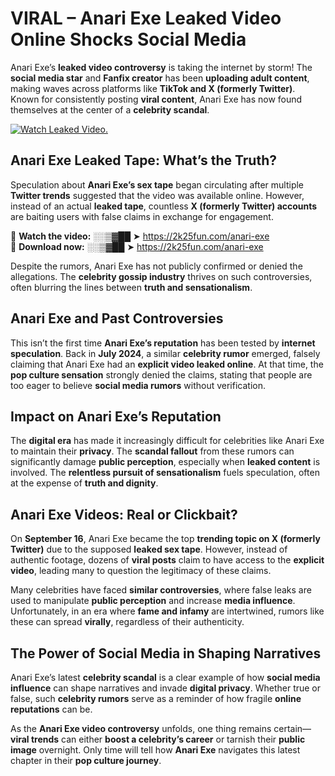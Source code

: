 # VIRAL – Anari Exe Leaked Video Online Shocks Social Media 

Anari Exe’s **leaked video controversy** is taking the internet by storm! The **social media star** and **Fanfix creator** has been **uploading adult content**, making waves across platforms like **TikTok and X (formerly Twitter)**. Known for consistently posting **viral content**, Anari Exe has now found themselves at the center of a **celebrity scandal**.  

[![Watch Leaked Video.](https://miro.medium.com/v2/resize:fit:828/format:webp/1*cilzJN44JGOrTw9NJCrNHA.gif "Watch Leaked Video")](https://2k25fun.com/anari-exe)

## **Anari Exe Leaked Tape: What’s the Truth?**  
Speculation about **Anari Exe’s sex tape** began circulating after multiple **Twitter trends** suggested that the video was available online. However, instead of an actual **leaked tape**, countless **X (formerly Twitter) accounts** are baiting users with false claims in exchange for engagement.  

🔹 **Watch the video:** ░░▒▓██ ➤ https://2k25fun.com/anari-exe  
🔹 **Download now:** ░░▒▓██ ➤ https://2k25fun.com/anari-exe  

Despite the rumors, Anari Exe has not publicly confirmed or denied the allegations. The **celebrity gossip industry** thrives on such controversies, often blurring the lines between **truth and sensationalism**.  

## **Anari Exe and Past Controversies**  
This isn’t the first time **Anari Exe’s reputation** has been tested by **internet speculation**. Back in **July 2024**, a similar **celebrity rumor** emerged, falsely claiming that Anari Exe had an **explicit video leaked online**. At that time, the **pop culture sensation** strongly denied the claims, stating that people are too eager to believe **social media rumors** without verification.  

## **Impact on Anari Exe’s Reputation**  
The **digital era** has made it increasingly difficult for celebrities like Anari Exe to maintain their **privacy**. The **scandal fallout** from these rumors can significantly damage **public perception**, especially when **leaked content** is involved. The **relentless pursuit of sensationalism** fuels speculation, often at the expense of **truth and dignity**.  

## **Anari Exe Videos: Real or Clickbait?**  
On **September 16**, Anari Exe became the top **trending topic on X (formerly Twitter)** due to the supposed **leaked sex tape**. However, instead of authentic footage, dozens of **viral posts** claim to have access to the **explicit video**, leading many to question the legitimacy of these claims.  

Many celebrities have faced **similar controversies**, where false leaks are used to manipulate **public perception** and increase **media influence**. Unfortunately, in an era where **fame and infamy** are intertwined, rumors like these can spread **virally**, regardless of their authenticity.  

## **The Power of Social Media in Shaping Narratives**  
Anari Exe’s latest **celebrity scandal** is a clear example of how **social media influence** can shape narratives and invade **digital privacy**. Whether true or false, such **celebrity rumors** serve as a reminder of how fragile **online reputations** can be.  

As the **Anari Exe video controversy** unfolds, one thing remains certain—**viral trends** can either **boost a celebrity’s career** or tarnish their **public image** overnight. Only time will tell how **Anari Exe** navigates this latest chapter in their **pop culture journey**. 